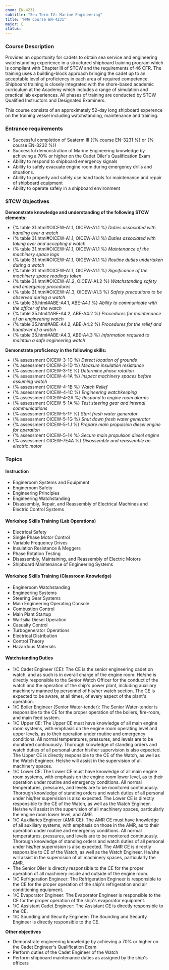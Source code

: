 ```yaml
---
cnum: EN-4231
subtitle: "Sea Term IV: Marine Engineering"
title: "MMA Course EN-4231"
major: E
status: 
---
```


### Course Description

Provides an opportunity for cadets to obtain sea service and engineering watchstanding experience in a structured shipboard training program which is compliant with Chapter III of STCW and the requirements of 46 CFR. The training uses a building-block approach bringing the cadet up to an acceptable level of proficiency in each area of required competence. Shipboard training is closely integrated with the shore-based academic curriculum at the Academy which includes a range of simulation and practical lab experiences. All phases of training are conducted by STCW Qualified Instructors and Designated Examiners.

This course consists of an approximately 52-day long shipboard experence on the training vessel including watchstanding, maintenance and training.

### Entrance requirements

*  Successful completion of Seaterm III ({% course EN-3231 %} or {% course EN-3232 %})
*  Successful demonstration of Marine Engineering knowledge by achieving a 70% or higher on the Cadet Oiler's Qualification Exam
*  Ability to respond to shipboard emergency signals
*  Ability to safely evacuate engine room during emergency drills and situations.
*  Ability to properly and safely use hand tools for maintenance and repair of shipboard equipment
*  Ability to operate safely in a shipboard environment

### STCW Objectives

**Demonstrate knowledge and understanding of the following STCW elements:**

* {% table 31.html#OICEW-A1.1, OICEW-A1.1 %} *Duties associated with handing over a watch*
* {% table 31.html#OICEW-A1.1, OICEW-A1.1 %} *Duties associated with taking over and accepting a watch*
* {% table 31.html#OICEW-A1.1, OICEW-A1.1 %} *Maintenance of the machinery space logs*
* {% table 31.html#OICEW-A1.1, OICEW-A1.1 %} *Routine duties undertaken during a watch*
* {% table 31.html#OICEW-A1.1, OICEW-A1.1 %} *Significance of the machinery space readings taken*
* {% table 31.html#OICEW-A1.2, OICEW-A1.2 %} *Watchstanding safety and emergency procedures*
* {% table 31.html#OICEW-A1.3, OICEW-A1.3 %} *Safety precautions to be observed during a watch*
* {% table 35.html#ABE-A4.1, ABE-A4.1 %} *Ability to communicate with the officer of the watch*
* {% table 35.html#ABE-A4.2, ABE-A4.2 %} *Procedures for maintenance of an engineering watch*
* {% table 35.html#ABE-A4.2, ABE-A4.2 %} *Procedures for the relief and handover of a watch*
* {% table 35.html#ABE-A4.3, ABE-A4.3 %} *Information required to maintain a safe engineering watch*


**Demonstrate proficiency in the following skills:**

* {% assessment OICEW-3-1C %} *Detect location of grounds*
* {% assessment OICEW-3-1D %} *Measure insulation resistance*
* {% assessment OICEW-3-1E %} *Determine phase rotation*
* {% assessment OICEW-4-1A %} *Inspect machinery spaces before assuming watch*
* {% assessment OICEW-4-1B %} *Watch Relief*
* {% assessment OICEW-4-1C %} *Engineering watchkeeping*
* {% assessment OICEW-4-2A %} *Respond to engine room alarms*
* {% assessment OICEW-5-1A %} *Test steering gear and internal communications*
* {% assessment OICEW-5-1F %} *Start fresh water generator*
* {% assessment OICEW-5-1G %} *Shut down fresh water generator*
* {% assessment OICEW-5-1J %} *Prepare main propulsion diesel engine for operation*
* {% assessment OICEW-5-1K %} *Secure main propulsion diesel engine*
* {% assessment OICEW-7E4A %} *Disassemble and reassemble an electric motor*



### Topics
 
#### Instruction

*  Engineroom Systems and Equipment
*  Engineroom Safety
*  Engineering Principles
*  Engineering Watchstanding
*  Disassembly, Repair, and Reassembly of Electrical Machines and Electric Control Systems
 
#### Workshop Skills Training (Lab Operations)

*  Electrical Safety
*  Single Phase Motor Control
*  Variable Frequency Drives
*  Insulation Resistance & Meggers  
*  Phase Rotation Testing
*  Disassembly, Maintaining, and Reassembly of Electric Motors 
*  Shipboard Maintenance of Engineering Systems
 
#### Workshop Skills Training (Classroom Knowledge)

*  Engineroom Watchstanding
*  Engineering Systems
*  Steering Gear Systems
*  Main Engineering Operating Console
*  Combustion Control
*  Main Plant Startup
*  Wartsilia Diesel Operation
*  Casualty Control
*  Turbogenerator Operations
*  Electrical Distribution
*  Control Theory
*  Hazardous Materials
 
#### Watchstanding Duties
 
*  1/C Cadet Engineer (CE):  The CE is the senior engineering cadet on watch, and as such is in overall charge of the engine room.  He/she is directly responsible to the Senior Watch Officer for the conduct of the watch and the operation of the ship's power plant, including auxiliary machinery manned by personnel of his/her watch section. The CE is expected to be aware, at all times, of every aspect of the plant's operation.
*  1/C Boiler Engineer (Senior Water-tender): The Senior Water-tender is responsible to the CE for the proper operation of the boilers, fire-room, and main feed system.
*  1/C Upper CE:  The Upper CE must have knowledge of all main engine room systems, with emphasis on the engine room operating level and upper levels, as to their operation under routine and emergency conditions. All normal temperatures, pressures, and levels are to be monitored continuously. Thorough knowledge of standing orders and watch duties of all personal under his/her supervision is also expected. The Upper CE is directly responsible to the CE of the Watch, as well as the Watch Engineer. He/she will assist in the supervision of all machinery spaces.
*  1/C Lower CE:  The Lower CE must have knowledge of all main engine room systems, with emphasis on the engine room lower level, as to their operation under routine and emergency conditions. All normal temperatures, pressures, and levels are to be monitored continuously. Thorough knowledge of standing orders and watch duties of all personal under his/her supervision is also expected. The Lower CE is directly responsible to the CE of the Watch, as well as the Watch Engineer. He/she will assist in the supervision of all machinery spaces, particularly the engine room lower level, and AMR.
*  1/C Auxiliaries Engineer (AMR CE): The AMR CE must have knowledge of all auxiliary systems, with emphasis on those in the AMR, as to their operation under routine and emergency conditions. All normal temperatures, pressures, and levels are to be monitored continuously. Thorough knowledge of standing orders and watch duties of all personal under his/her supervision is also expected. The AMR CE is directly responsible to CE of the Watch, as well as the Watch Engineer. He/she will assist in the supervision of all machinery spaces, particularly the AMR.
*   The Senior Oiler is directly responsible to the CE for the proper operation of all machinery inside and outside of the engine room.
*  1/C Refrigeration Engineer: The Refrigeration Engineer is responsible to the CE for the proper operation of the ship's refrigeration and air conditioning equipment.
*  1/C Evaporator Engineer: The Evaporator Engineer is responsible to the CE for the proper operation of the ship's evaporator equipment.
*  1/C Assistant Cadet Engineer: The Assistant CE is directly responsible to the CE.
*  1/C Sounding and Security Engineer: The Sounding and Security Engineer is directly responsible to the CE.


**Other objectives**


* Demonstrate engineering knowledge by achieving a 70% or higher on the Cadet Engineer's Qualification Exam
* Perform duties of the Cadet Engineer of the Watch
* Perform shipboard maintenance duties as assigned by the ship's officers





